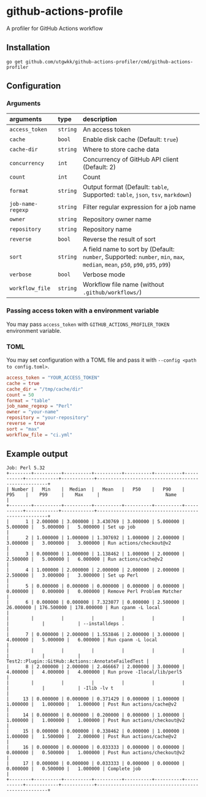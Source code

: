 # github-actions-profile

A profiler for GitHub Actions workflow

## Installation

```
go get github.com/utgwkk/github-actions-profiler/cmd/github-actions-profiler
```

## Configuration

### Arguments

|arguments|type|description|
|:-|:-|:-|
|`access_token`|`string`|An access token|
|`cache`|`bool`|Enable disk cache (Default: `true`)|
|`cache-dir`|`string`|Where to store cache data|
|`concurrency`|`int`|Concurrency of GitHub API client (Default: 2)|
|`count`|`int`|Count <!-- TODO: write more detail -->|
|`format`|`string`|Output format (Default: `table`, Supported: `table`, `json`, `tsv`, `markdown`)|
|`job-name-regexp`|`string`|Filter regular expression for a job name|
|`owner`|`string`|Repository owner name|
|`repository`|`string`|Repository name|
|`reverse`|`bool`|Reverse the result of sort|
|`sort`|`string`|A field name to sort by (Default: `number`, Supported: `number`, `min`, `max`, `median`, `mean`, `p50`, `p90`, `p95`, `p99`)|
|`verbose`|`bool`|Verbose mode|
|`workflow_file`|`string`|Workflow file name (without `.github/workflows/`)|

### Passing access token with a environment variable

You may pass `access_token` with `GITHUB_ACTIONS_PROFILER_TOKEN` environment variable.

### TOML

You may set configuration with a TOML file and pass it with `--config <path to config.toml>`.

```toml
access_token = "YOUR_ACCESS_TOKEN"
cache = true
cache_dir = "/tmp/cache/dir"
count = 50
format = "table"
job_name_regexp = "Perl"
owner = "your-name"
repository = "your-repository"
reverse = true
sort = "max"
workflow_file = "ci.yml"
```

## Example output

```
Job: Perl 5.32
+--------+----------+----------+----------+----------+----------+-----------+------------+------------+----------------------------------------------------+
| Number |   Min    |  Median  |   Mean   |   P50    |   P90    |    P95    |    P99     |    Max     |                        Name                        |
+--------+----------+----------+----------+----------+----------+-----------+------------+------------+----------------------------------------------------+
|      1 | 2.000000 | 3.000000 | 3.430769 | 3.000000 | 5.000000 |  5.000000 |   5.000000 |   5.000000 | Set up job                                         |
|      2 | 1.000000 | 1.000000 | 1.307692 | 1.000000 | 2.000000 |  3.000000 |   3.000000 |   3.000000 | Run actions/checkout@v2                            |
|      3 | 0.000000 | 1.000000 | 1.138462 | 1.000000 | 2.000000 |  2.500000 |   5.000000 |   6.000000 | Run actions/cache@v2                               |
|      4 | 1.000000 | 2.000000 | 2.000000 | 2.000000 | 2.000000 |  2.500000 |   3.000000 |   3.000000 | Set up Perl                                        |
|      5 | 0.000000 | 0.000000 | 0.000000 | 0.000000 | 0.000000 |  0.000000 |   0.000000 |   0.000000 | Remove Perl Problem Matcher                        |
|      6 | 0.000000 | 0.000000 | 7.323077 | 0.000000 | 2.500000 | 26.000000 | 176.500000 | 178.000000 | Run cpanm -L local                                 |
|        |          |          |          |          |          |           |            |            | --installdeps .                                    |
|      7 | 0.000000 | 2.000000 | 1.553846 | 2.000000 | 3.000000 |  4.000000 |   5.000000 |   6.000000 | Run cpanm -L local                                 |
|        |          |          |          |          |          |           |            |            | Test2::Plugin::GitHub::Actions::AnnotateFailedTest |
|      8 | 2.000000 | 2.000000 | 2.466667 | 2.000000 | 3.000000 |  4.000000 |   4.000000 |   4.000000 | Run prove -Ilocal/lib/perl5                        |
|        |          |          |          |          |          |           |            |            | -Ilib -lv t                                        |
|     13 | 0.000000 | 0.000000 | 0.371429 | 0.000000 | 1.000000 |  1.000000 |   1.000000 |   1.000000 | Post Run actions/cache@v2                          |
|     14 | 0.000000 | 0.000000 | 0.200000 | 0.000000 | 1.000000 |  1.000000 |   1.000000 |   1.000000 | Post Run actions/checkout@v2                       |
|     15 | 0.000000 | 0.000000 | 0.338462 | 0.000000 | 1.000000 |  1.000000 |   1.500000 |   2.000000 | Post Run actions/cache@v2                          |
|     16 | 0.000000 | 0.000000 | 0.033333 | 0.000000 | 0.000000 |  0.000000 |   0.500000 |   1.000000 | Post Run actions/checkout@v2                       |
|     17 | 0.000000 | 0.000000 | 0.033333 | 0.000000 | 0.000000 |  0.000000 |   0.500000 |   1.000000 | Complete job                                       |
+--------+----------+----------+----------+----------+----------+-----------+------------+------------+----------------------------------------------------+
```
